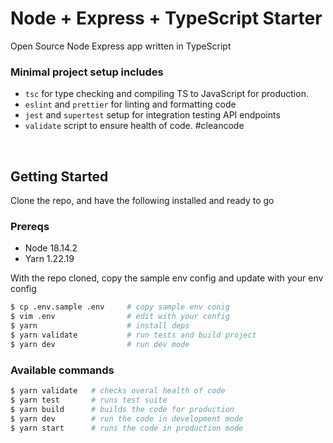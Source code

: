 # Node + Express + TypeScript Starter

Open Source Node Express app written in TypeScript

### Minimal project setup includes

- `tsc` for type checking and compiling TS to JavaScript for production.
- `eslint` and `prettier` for linting and formatting code
- `jest` and `supertest` setup for integration testing API endpoints
- `validate` script to ensure health of code. #cleancode

<br/>

## Getting Started

Clone the repo, and have the following installed and ready to go

### Prereqs

- Node 18.14.2
- Yarn 1.22.19

With the repo cloned, copy the sample env config and update with your env config

```bash
$ cp .env.sample .env     # copy sample env conig
$ vim .env                # edit with your config
$ yarn                    # install deps
$ yarn validate           # run tests and build project
$ yarn dev                # run dev mode
```

### Available commands

```bash
$ yarn validate   # checks overal health of code
$ yarn test       # runs test suite
$ yarn build      # builds the code for production
$ yarn dev        # run the code in development mode
$ yarn start      # runs the code in production mode
```
